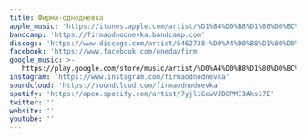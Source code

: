 ```yaml
---
title: Фирма-однодневка
apple_music: 'https://itunes.apple.com/artist/%D1%84%D0%B8%D1%80%D0%BC%D0%B0-%D0%BE%D0%B4%D0%BD%D0%BE%D0%B4%D0%BD%D0%B5%D0%B2%D0%BA%D0%B0/1370512880'
bandcamp: 'https://firmaodnodnevka.bandcamp.com'
discogs: 'https://www.discogs.com/artist/6462738-%D0%A4%D0%B8%D1%80%D0%BC%D0%B0-%D0%9E%D0%B4%D0%BD%D0%BE%D0%B4%D0%BD%D0%B5%D0%B2%D0%BA%D0%B0'
facebook: 'https://www.facebook.com/onedayfirm'
google_music: >-
   https://play.google.com/store/music/artist/%D0%A4%D0%B8%D1%80%D0%BC%D0%B0_%D0%BE%D0%B4%D0%BD%D0%BE%D0%B4%D0%BD%D0%B5%D0%B2%D0%BA%D0%B0?id=Aocmmg7nulmi5ekm4q5yp2ubnpu
instagram: 'https://www.instagram.com/firmaodnodnevka'
soundcloud: 'https://soundcloud.com/firmaodnodnevka'
spotify: 'https://open.spotify.com/artist/7yjl1GcwVJDOPMI3Aks17E'
twitter: ''
website: ''
youtube: ''
---
```

